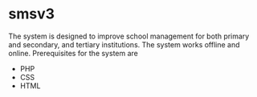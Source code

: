 # smsv3
The system is designed to improve school management for both primary and secondary, and tertiary institutions.
The system works offline and online.
Prerequisites for the system are 
- PHP
- CSS
- HTML
 

